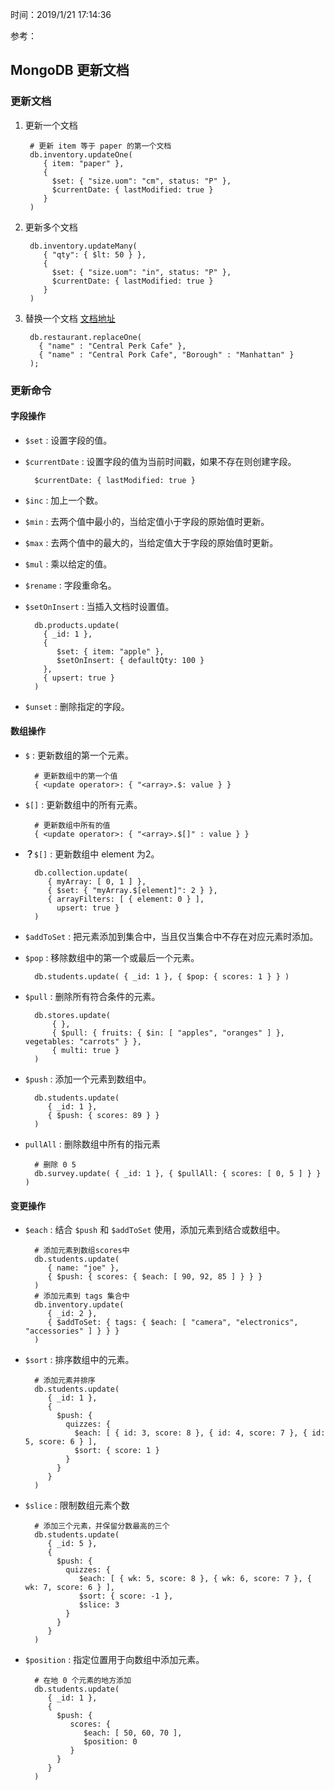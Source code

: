 时间：2019/1/21 17:14:36 

参考：  

## MongoDB 更新文档    

### 更新文档

1. 更新一个文档 

		# 更新 item 等于 paper 的第一个文档  
		db.inventory.updateOne(
		   { item: "paper" },
		   {
		     $set: { "size.uom": "cm", status: "P" },
		     $currentDate: { lastModified: true }
		   }
		)  
2. 更新多个文档

		db.inventory.updateMany(
		   { "qty": { $lt: 50 } },
		   {
		     $set: { "size.uom": "in", status: "P" },
		     $currentDate: { lastModified: true }
		   }
		)  
3. 替换一个文档 [文档地址](https://docs.mongodb.com/manual/reference/method/db.collection.replaceOne/#db.collection.replaceOne)

		db.restaurant.replaceOne(
		  { "name" : "Central Perk Cafe" },
		  { "name" : "Central Pork Cafe", "Borough" : "Manhattan" }
		);
### 更新命令

#### 字段操作  
* `$set` : 设置字段的值。 
* `$currentDate` : 设置字段的值为当前时间戳，如果不存在则创建字段。 

		$currentDate: { lastModified: true }
* `$inc` : 加上一个数。
* `$min` : 去两个值中最小的，当给定值小于字段的原始值时更新。
* `$max` : 去两个值中的最大的，当给定值大于字段的原始值时更新。
* `$mul` : 乘以给定的值。
* `$rename` : 字段重命名。
* `$setOnInsert` : 当插入文档时设置值。

		db.products.update(
		  { _id: 1 },
		  {
		     $set: { item: "apple" },
		     $setOnInsert: { defaultQty: 100 }
		  },
		  { upsert: true }
		)
* `$unset` : 删除指定的字段。

#### 数组操作  

* `$` : 更新数组的第一个元素。 

		# 更新数组中的第一个值  
		{ <update operator>: { "<array>.$: value } }
* `$[]` : 更新数组中的所有元素。
		
		# 更新数组中所有的值  
		{ <update operator>: { "<array>.$[]" : value } }

* **？**`$[]` : 更新数组中 element 为2。

		db.collection.update(
		   { myArray: [ 0, 1 ] },
		   { $set: { "myArray.$[element]": 2 } },
		   { arrayFilters: [ { element: 0 } ],
		     upsert: true }
		)
* `$addToSet` : 把元素添加到集合中，当且仅当集合中不存在对应元素时添加。
* `$pop` : 移除数组中的第一个或最后一个元素。

		db.students.update( { _id: 1 }, { $pop: { scores: 1 } } )
* `$pull` : 删除所有符合条件的元素。

		db.stores.update(
		    { },
		    { $pull: { fruits: { $in: [ "apples", "oranges" ] }, vegetables: "carrots" } },
		    { multi: true }
		)
* `$push` : 添加一个元素到数组中。

		db.students.update(
		   { _id: 1 },
		   { $push: { scores: 89 } }
		)
* `pullAll` : 删除数组中所有的指元素 

		# 删除 0 5 
		db.survey.update( { _id: 1 }, { $pullAll: { scores: [ 0, 5 ] } } )

#### 变更操作

* `$each` : 结合 `$push` 和 `$addToSet` 使用，添加元素到结合或数组中。

		# 添加元素到数组scores中
		db.students.update(
		   { name: "joe" },
		   { $push: { scores: { $each: [ 90, 92, 85 ] } } }
		) 
		# 添加元素到 tags 集合中
		db.inventory.update(
		   { _id: 2 },
		   { $addToSet: { tags: { $each: [ "camera", "electronics", "accessories" ] } } }
		)

* `$sort` : 排序数组中的元素。  

		# 添加元素并排序
		db.students.update(
		   { _id: 1 },
		   {
		     $push: {
		       quizzes: {
		         $each: [ { id: 3, score: 8 }, { id: 4, score: 7 }, { id: 5, score: 6 } ],
		         $sort: { score: 1 }
		       }
		     }
		   }
		)
* `$slice` : 限制数组元素个数 

		# 添加三个元素，并保留分数最高的三个
		db.students.update(
		   { _id: 5 },
		   {
		     $push: {
		       quizzes: {
		          $each: [ { wk: 5, score: 8 }, { wk: 6, score: 7 }, { wk: 7, score: 6 } ],
		          $sort: { score: -1 },
		          $slice: 3
		       }
		     }
		   }
		)

* `$position` : 指定位置用于向数组中添加元素。

		# 在地 0 个元素的地方添加
		db.students.update(
		   { _id: 1 },
		   {
		     $push: {
		        scores: {
		           $each: [ 50, 60, 70 ],
		           $position: 0
		        }
		     }
		   }
		)